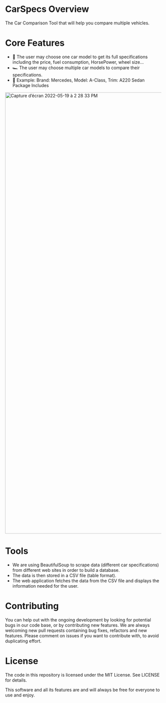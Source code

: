 # CarSpecs Overview
The Car Comparison Tool that will help you compare multiple vehicles.

# Core Features
- 🚙 The user may choose one car model to get  its full specifications including the price, fuel consumption, HorsePower, wheel size...
- 🏎 The user may choose multiple car models to compare their specifications.
- 🚗 Example: Brand: Mercedes, Model: A-Class, Trim: A220 Sedan Package Includes
<img width="1420" alt="Capture d’écran 2022-05-19 à 2 28 33 PM" src="https://user-images.githubusercontent.com/75333777/169304745-b9ff4c1f-348a-4d80-be36-3f935e73c488.png">


# Tools
- We are using BeautifulSoup to scrape data (different car specifications) from different web sites in order to build a database.
- The data is then stored in a CSV file (table format).
- The web application fetches the data from the CSV file and displays the information needed for the user.


# Contributing
You can help out with the ongoing development by looking for potential bugs in our code base, or by contributing new features. We are always welcoming new pull requests containing bug fixes, refactors and new features. Please comment on issues if you want to contribute with, to avoid duplicating effort.

# License
The code in this repository is licensed under the MIT License. See LICENSE for details.

This software and all its features are and will always be free for everyone to use and enjoy.






